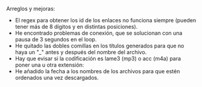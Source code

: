 Arreglos y mejoras:

- El regex para obtener los id de los enlaces no funciona siempre (pueden tener más de 8 dígitos y en distintas posiciones).
- He encontrado problemas de conexión, que se solucionan con una pausa de 3 segundos en el loop.
- He quitado las dobles comillas en los títulos generados para que no haya un "_" antes y después del nombre del archivo.
- Hay que evisar si la codificación es lame3 (mp3) o acc (m4a) para poner una u otra extensión:
- He añadido la fecha a los nombres de los archivos para que estén ordenados una vez descargados.
